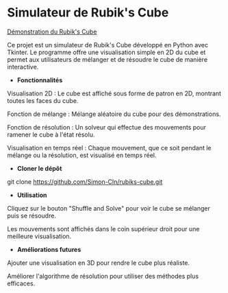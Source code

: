 # **Simulateur de Rubik's Cube**

[Démonstration du Rubik's Cube](./demo.gif)

Ce projet est un simulateur de Rubik's Cube développé en Python avec Tkinter. Le programme offre une visualisation simple en 2D du cube et permet aux utilisateurs de mélanger et de résoudre le cube de manière interactive.

- **Fonctionnalités**

Visualisation 2D : Le cube est affiché sous forme de patron en 2D, montrant toutes les faces du cube.

Fonction de mélange : Mélange aléatoire du cube pour des démonstrations.

Fonction de résolution : Un solveur qui effectue des mouvements pour ramener le cube à l'état résolu.

Visualisation en temps réel : Chaque mouvement, que ce soit pendant le mélange ou la résolution, est visualisé en temps réel.



- **Cloner le dépôt**

git clone https://github.com/Simon-Cln/rubiks-cube.git



- **Utilisation**

Cliquez sur le bouton "Shuffle and Solve" pour voir le cube se mélanger puis se résoudre.

Les mouvements sont affichés dans le coin supérieur droit pour une meilleure visualisation.

- **Améliorations futures**

Ajouter une visualisation en 3D pour rendre le cube plus réaliste.

Améliorer l'algorithme de résolution pour utiliser des méthodes plus efficaces.



